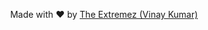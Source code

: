 <div align="center">

Made with ❤️ by [The Extremez (Vinay Kumar)](https://www.youtube.com/@theextremez2.0?sub_confirmation=1)
